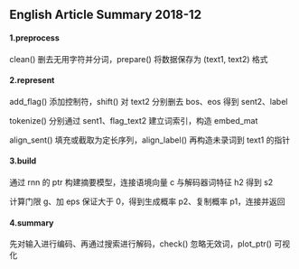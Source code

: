 ## English Article Summary 2018-12

#### 1.preprocess

clean() 删去无用字符并分词，prepare() 将数据保存为 (text1, text2) 格式

#### 2.represent

add_flag() 添加控制符，shift() 对 text2 分别删去 bos、eos 得到 sent2、label

tokenize() 分别通过 sent1、flag_text2 建立词索引，构造 embed_mat

align_sent() 填充或截取为定长序列，align_label() 再构造未录词到 text1 的指针

#### 3.build

通过 rnn 的 ptr 构建摘要模型，连接语境向量 c 与解码器词特征 h2 得到 s2

计算门限 g、加 eps 保证大于 0，得到生成概率 p2、复制概率 p1，连接并返回

#### 4.summary

先对输入进行编码、再通过搜索进行解码，check() 忽略无效词，plot_ptr() 可视化